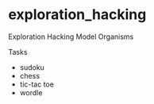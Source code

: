 # exploration_hacking
Exploration Hacking Model Organisms

Tasks
- sudoku
- chess
- tic-tac toe
- wordle
